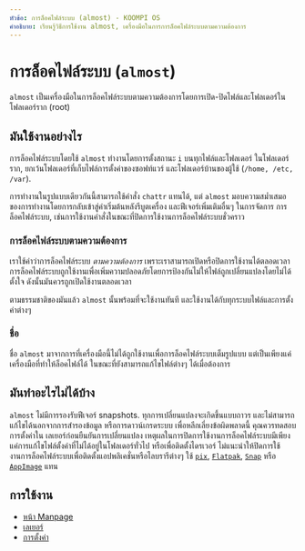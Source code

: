 ```yaml
---
หัวข้อ: การล็อคไฟล์ระบบ (almost) - KOOMPI OS
คำอธิบาย: เรียนรู้วิธีการใช้งาน almost, เครื่องมือในการการล็อคไฟล์ระบบตามความต้องการ
---
```


# การล็อคไฟล์ระบบ (`almost`)

`almost` เป็นเครื่องมือในการล็อคไฟล์ระบบตามความต้องการโดยการเปิด-ปิดไฟล์และโฟลเดอร์ในโฟลเดอร์ราก 
(root) 

## มันใช้งานอย่างไร

การล็อคไฟล์ระบบโดยใช้ `almost` ทำงานโดยการตั้งสถานะ `i` บนทุกไฟล์และโฟลเดอร์
ในโฟลเดอร์ราก, ยกเว้นโฟลเดอร์ที่เก็บไฟล์การตั้งค่าของซอฟท์แวร์
และโฟลเดอร์บ้านของผู้ใช้ (`/home, /etc, /var`).

การทำงานในรูปแบบเดียวกันนี้สามารถใช้คำสั่ง `chattr` แทนได้, แต่ `almost` มอบความสม่ำเสมอ
ของการทำงานโดยการกลับเข้าสู่ค่าเริ่มต้นหลังรีบูตเครื่อง และฟีเจอร์เพิ่มเติมอื่นๆ ในการจัดการ
การล็อคไฟล์ระบบ, เช่นการใช้งานคำสั่งในขณะที่ปิดการใช้งานการล็อคไฟล์ระบบชั่วคราว

### การล็อคไฟล์ระบบตามความต้องการ

เราใช้คำว่าการล็อคไฟล์ระบบ *ตามความต้องการ* เพราะเราสามารถเปิดหรือปิดการใช้งานได้ตลอดเวลา
การล็อคไฟล์ระบบถูกใช้งานเพื่อเพิ่มความปลอดภัยโดยการป้องกันไม่ให้ไฟล์ถูกเปลี่ยนแปลงโดยไม่ได้ตั้งใจ
ดังนั้นมันควรถูกเปิดใช้งานตลอดเวลา

ตามธรรมชาติของมันแล้ว `almost` นั้นพร้อมที่จะใช้งานทันที และใช้งานได้กับทุกระบบไฟล์และการตั้งค่าต่างๆ

### ชื่อ

ชื่อ `almost` มาจากการที่เครื่องมือนี้ไม่ได้ถูกใช้งานเพื่อการล็อคไฟล์ระบบเต็มรูปแบบ
แต่เป็นเพียงแค่เครื่องมือที่ทำให้ล็อคไฟล์ได้ ในขณะที่ยังสามารถแก้ไขไฟล์ต่างๆ ได้เมื่อต้องการ

## มันทำอะไรไม่ได้บ้าง

`almost` ไม่มีการรองรับฟีเจอร์ snapshots. ทุกการเปลี่ยนแปลงจะเกิดขึ้นแบบถาวร และไม่สามารถ
แก้ไขได้นอกจากการสำรองข้อมูล หรือการดาวน์เกรดระบบ เพื่อหลีกเลี่ยงข้อผิดพลาดนี้ คุณควรทดสอบการตั้งค่าใน
เลเยอร์ก่อนยืนยันการเปลี่ยนแปลง เหตุผลในการปิดการใช้งานการล็อคไฟล์ระบบมีเพียงแค่การแก้ไขไฟล์ตั้งค่าที่ไม่ได้อยู่ในโฟลเดอร์ทั่วไป
หรือเพื่อติดตั้งไดรเวอร์ ไม่แนะนำให้ปิดการใช้งานการล็อคไฟล์ระบบเพื่อติดตั้งแอปพลิเคชั่นหรือไลบรารีต่างๆ 
ใช้ [`pix`](/docs/pix), [`Flatpak`](/docs/flatpak),
[`Snap`](/docs/snap) หรือ [`AppImage`](/docs/appimage) แทน

## การใช้งาน

- [หน้า Manpage](/docs/almost/manpage)
- [เลเยอร์](/docs/almost/layers)
- [การตั้งค่า](/docs/almost/configuration)
